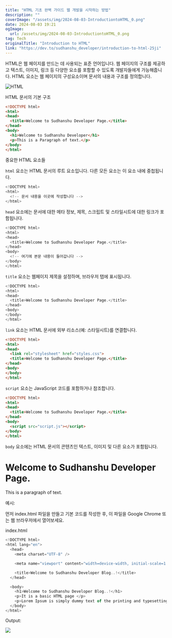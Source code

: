 ```yaml
---
title: "HTML 기초 완벽 가이드 웹 개발을 시작하는 방법"
description: ""
coverImage: "/assets/img/2024-08-03-IntroductiontoHTML_0.png"
date: 2024-08-03 19:21
ogImage: 
  url: /assets/img/2024-08-03-IntroductiontoHTML_0.png
tag: Tech
originalTitle: "Introduction to HTML"
link: "https://dev.to/sudhanshu_developer/introduction-to-html-25ji"
---
```



HTML은 웹 페이지를 만드는 데 사용되는 표준 언어입니다. 웹 페이지의 구조를 제공하고 텍스트, 이미지, 링크 등 다양한 요소를 포함할 수 있도록 개발자들에게 가능해줍니다. HTML 요소는 웹 페이지의 구성요소이며 문서의 내용과 구조를 정의합니다.

![HTML](/assets/img/2024-08-03-IntroductiontoHTML_0.png)

HTML 문서의 기본 구조

```html
<!DOCTYPE html>
<html>
<head>
  <title>Welcome to Sudhanshu Developer Page.</title>
</head>
<body>
  <h1>Welcome to Sudhanshu Developer</h1>
  <p>This is a Paragraph of text.</p>
</body>
</html>
```

<div class="content-ad"></div>

중요한 HTML 요소들

`html` 요소는 HTML 문서의 루트 요소입니다. 다른 모든 요소는 이 요소 내에 중첩됩니다.

```js
<!DOCTYPE html>
<html>
  <!-- 문서 내용을 이곳에 작성합니다 -->
</html>
```

`head` 요소에는 문서에 대한 메타 정보, 제목, 스크립트 및 스타일시트에 대한 링크가 포함됩니다.

<div class="content-ad"></div>

```js
<!DOCTYPE html>
<html>
<head>
  <title>Welcome to Sudhanshu Developer Page.</title>
</head>
<body>
  <!-- 여기에 본문 내용이 들어갑니다 -->
</body>
</html>
```

`title` 요소는 웹페이지 제목을 설정하며, 브라우저 탭에 표시됩니다.

```js
<!DOCTYPE html>
<html>
<head>
  <title>Welcome to Sudhanshu Developer Page.</title>
</head>
<body>
</body>
</html>
```

`link` 요소는 HTML 문서에 외부 리소스(예: 스타일시트)를 연결합니다.

<div class="content-ad"></div>


```html
<!DOCTYPE html>
<html>
<head>
  <link rel="stylesheet" href="styles.css">
  <title>Welcome to Sudhanshu Developer Page.</title>
</head>
<body>
</body>
</html>
```

`script` 요소는 JavaScript 코드를 포함하거나 참조합니다.

```html
<!DOCTYPE html>
<html>
<head>
  <title>Welcome to Sudhanshu Developer Page.</title>
</head>
<body>
  <script src="script.js"></script>
</body>
</html>
```

`body` 요소에는 HTML 문서의 콘텐츠인 텍스트, 이미지 및 다른 요소가 포함됩니다.


<div class="content-ad"></div>


<!DOCTYPE html>
<html>
<head>
  <title>Welcome to Sudhanshu Developer Page.</title>
</head>
<body>
  <h1>Welcome to Sudhanshu Developer Page.</h1>
  <p>This is a paragraph of text.</p>
</body>
</html>


예시:

먼저 index.html 파일을 만들고 기본 코드를 작성한 후, 이 파일을 Google Chrome 또는 웹 브라우저에서 열어보세요.

index.html


<div class="content-ad"></div>

```js
<!DOCTYPE html>
<html lang="en">
  <head>
    <meta charset="UTF-8" />

    <meta name="viewport" content="width=device-width, initial-scale=1.0" />

    <title>Welcome to Sudhanshu Developer Blog..!</title>
  </head>

  <body>
    <h1>Welcome to Sudhanshu Developer Blog..!</h1>
    <p>It is a basic HTML page </p>
    <p>Lorem Ipsum is simply dummy text of the printing and typesetting industry.</p>
  </body>
</html>
```

Output:

<img src="/assets/img/2024-08-03-IntroductiontoHTML_1.png" />
